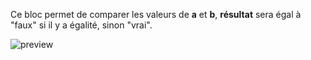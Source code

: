 Ce bloc permet de comparer les valeurs de **a** et **b**, **résultat** sera égal à "faux" si il y a égalité, sinon "vrai".

![preview](/images/expressions/notEqual-fr.png)